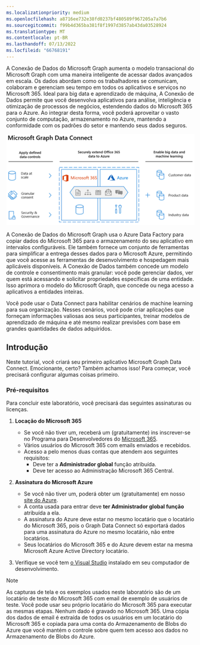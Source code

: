 ```yaml
---
ms.localizationpriority: medium
ms.openlocfilehash: a8716ee732e38fd0237bf480589f967205a7a7b6
ms.sourcegitcommit: f99b4d365ba381f8f1997d3857ab43da03528924
ms.translationtype: MT
ms.contentlocale: pt-BR
ms.lasthandoff: 07/13/2022
ms.locfileid: "66768191"
---
```

<!-- markdownlint-disable MD002 MD041 -->

A Conexão de Dados do Microsoft Graph aumenta o modelo transacional do Microsoft Graph com uma maneira inteligente de acessar dados avançados em escala. Os dados abordam como os trabalhadores se comunicam, colaboram e gerenciam seu tempo em todos os aplicativos e serviços no Microsoft 365. Ideal para big data e aprendizado de máquina, A Conexão de Dados permite que você desenvolva aplicativos para análise, inteligência e otimização de processos de negócios, estendendo dados do Microsoft 365 para o Azure. Ao integrar desta forma, você poderá aproveitar o vasto conjunto de computação, armazenamento no Azure, mantendo a conformidade com os padrões do setor e mantendo seus dados seguros.

![Esta imagem explica os controles de dados aplicados entre os dados do Microsoft 365 na nuvem do Azure, bem como os dados de saída.](../concepts/images/data-connect-mgdc-capabilities.PNG)

A Conexão de Dados do Microsoft Graph usa o Azure Data Factory para copiar dados do Microsoft 365 para o armazenamento do seu aplicativo em intervalos configuráveis. Ele também fornece um conjunto de ferramentas para simplificar a entrega desses dados para o Microsoft Azure, permitindo que você acesse as ferramentas de desenvolvimento e hospedagem mais aplicáveis disponíveis. A Conexão de Dados também concede um modelo de controle e consentimento mais granular: você pode gerenciar dados, ver quem está acessando e solicitar propriedades específicas de uma entidade. Isso aprimora o modelo do Microsoft Graph, que concede ou nega acesso a aplicativos a entidades inteiras.

Você pode usar o Data Connect para habilitar cenários de machine learning para sua organização. Nesses cenários, você pode criar aplicações que forneçam informações valiosas aos seus participantes, treinar modelos de aprendizado de máquina e até mesmo realizar previsões com base em grandes quantidades de dados adquiridos.

## <a name="get-started"></a>Introdução

Neste tutorial, você criará seu primeiro aplicativo Microsoft Graph Data Connect. Emocionante, certo? Também achamos isso! Para começar, você precisará configurar algumas coisas primeiro.

### <a name="prerequisites"></a>Pré-requisitos

Para concluir este laboratório, você precisará das seguintes assinaturas ou licenças.

1. **Locação do Microsoft 365**

   - Se você não tiver um, receberá um (gratuitamente) ins inscrever-se no Programa para Desenvolvedores do [Microsoft 365](https://developer.microsoft.com/microsoft-365/dev-program).
   - Vários usuários do Microsoft 365 com emails enviados e recebidos.
   - Acesso a pelo menos duas contas que atendem aos seguintes requisitos:
      - Deve ter a **Administrador global** função atribuída.
      - Deve ter acesso ao Administração Microsoft 365 Central.

1. **Assinatura do Microsoft Azure**

   - Se você não tiver um, poderá obter um (gratuitamente) em nosso [site do Azure](https://azure.microsoft.com/free/).
   - A conta usada para entrar deve **ter Administrador global função** atribuída a ela.
   - A assinatura do Azure deve estar no mesmo locatário que o locatário do Microsoft 365, pois o Graph Data Connect só exportará dados para uma assinatura do Azure no mesmo locatário, não entre locatários.
   - Seus locatários do Microsoft 365 e do Azure devem estar na mesma Microsoft Azure Active Directory locatário.

1. Verifique se você tem [o Visual Studio](https://visualstudio.microsoft.com/vs/) instalado em seu computador de desenvolvimento.

> [!NOTE]
> As capturas de tela e os exemplos usados neste laboratório são de um locatário de teste do Microsoft 365 com email de exemplo de usuários de teste. Você pode usar seu próprio locatário do Microsoft 365 para executar as mesmas etapas. Nenhum dado é gravado no Microsoft 365. Uma cópia dos dados de email é extraída de todos os usuários em um locatário do Microsoft 365 e copiada para uma conta do Armazenamento de Blobs do Azure que você mantém o controle sobre quem tem acesso aos dados no Armazenamento de Blobs do Azure.
